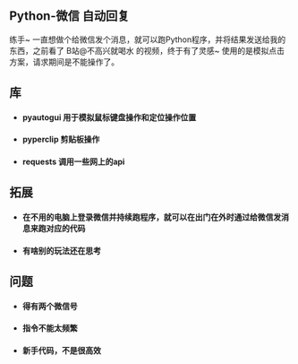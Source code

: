 ## Python-微信 自动回复

练手~
一直想做个给微信发个消息，就可以跑Python程序，并将结果发送给我的东西，之前看了 B站@不高兴就喝水 的视频，终于有了灵感~
使用的是模拟点击方案，请求期间是不能操作了。

## 库

- #### pyautogui 用于模拟鼠标键盘操作和定位操作位置
- #### pyperclip 剪贴板操作
- #### requests 调用一些网上的api

## 拓展
- #### 在不用的电脑上登录微信并持续跑程序，就可以在出门在外时通过给微信发消息来跑对应的代码
- #### 有啥别的玩法还在思考

## 问题
- #### 得有两个微信号
- #### 指令不能太频繁
- #### 新手代码，不是很高效
